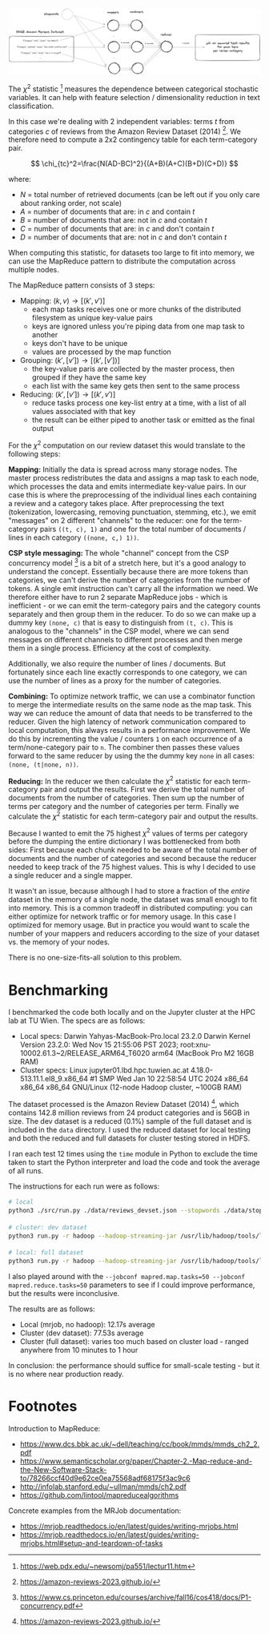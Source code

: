 ![](./assets/white.png)

The $\chi^2$ statistic [^chi] measures the dependence between categorical stochastic variables. It can help with feature selection / dimensionality reduction in text classification.

In this case we're dealing with 2 independent variables: terms $t$ from categories $c$ of reviews from the Amazon Review Dataset (2014) [^amazon]. We therefore need to compute a 2x2 contingency table for each term-category pair.

$$
\chi_{tc}^2=\frac{N(AD-BC)^2}{(A+B)(A+C)(B+D)(C+D)}
$$

where:

-   $N$ = total number of retrieved documents (can be left out if you only care about ranking order, not scale)
-   $A$ = number of documents that are: in $c$ and contain $t$
-   $B$ = number of documents that are: not in $c$ and contain $t$
-   $C$ = number of documents that are: in $c$ and don't contain $t$
-   $D$ = number of documents that are: not in $c$ and don't contain $t$

When computing this statistic, for datasets too large to fit into memory, we can use the MapReduce pattern to distribute the computation across multiple nodes.

The MapReduce pattern consists of 3 steps:

-   Mapping: $(k, v) \rightarrow [(k', v')]$
    -   each map tasks receives one or more chunks of the distributed filesystem as unique key-value pairs
    -   keys are ignored unless you're piping data from one map task to another
    -   keys don't have to be unique
    -   values are processed by the map function
-   Grouping: $(k', [v']) \rightarrow [(k', [v'])]$
    -   the key-value paris are collected by the master process, then grouped if they have the same key
    -   each list with the same key gets then sent to the same process
-   Reducing: $(k', [v']) \rightarrow [(k', v')]$
    -   reduce tasks process one key-list entry at a time, with a list of all values associated with that key
    -   the result can be either piped to another task or emitted as the final output

For the $\chi^2$ computation on our review dataset this would translate to the following steps:

**Mapping:** Initially the data is spread across many storage nodes. The master process redistributes the data and assigns a map task to each node, which processes the data and emits intermediate key-value pairs. In our case this is where the preprocessing of the individual lines each containing a review and a category takes place. After preprocessing the text (tokenization, lowercasing, removing punctuation, stemming, etc.), we emit "messages" on 2 different "channels" to the reducer: one for the term-category pairs `((t, c), 1)` and one for the total number of documents / lines in each category `((none, c,) 1))`.

**CSP style messaging:** The whole "channel" concept from the CSP concurrency model [^go] is a bit of a stretch here, but it's a good analogy to understand the concept. Essentially because there are more tokens than categories, we can't derive the number of categories from the number of tokens. A single emit instruction can't carry all the information we need. We therefore either have to run 2 separate MapReduce jobs - which is inefficient - or we can emit the term-category pairs and the category counts separately and then group them in the reducer. To do so we can make up a dummy key `(none, c)` that is easy to distinguish from `(t, c)`. This is analogous to the "channels" in the CSP model, where we can send messages on different channels to different processes and then merge them in a single process. Efficiency at the cost of complexity.

Additionally, we also require the number of lines / documents. But fortunately since each line exactly corresponds to one category, we can use the number of lines as a proxy for the number of categories. 

**Combining:** To optimize network traffic, we can use a combinator function to merge the intermediate results on the same node as the map task. This way we can reduce the amount of data that needs to be transferred to the reducer. Given the high latency of network communication compared to local computation, this always results in a performance improvement. We do this by incrementing the value / counters `1` on each occurrence of a term/none-category pair to `n`. The combiner then passes these values forward to the same reducer by using the the dummy key `none` in all cases: `(none, (t|none, n))`.

**Reducing:** In the reducer we then calculate the $\chi^2$ statistic for each term-category pair and output the results. First we derive the total number of documents from the number of categories. Then sum up the number of terms per category and the number of categories per term. Finally we calculate the $\chi^2$ statistic for each term-category pair and output the results.

Because I wanted to emit the 75 highest $\chi^2$ values of terms per category before the dumping the entire dictionary I was bottlenecked from both sides: First because each chunk needed to be aware of the total number of documents and the number of categories and second because the reducer needed to keep track of the 75 highest values. This is why I decided to use a single reducer and a single mapper.

It wasn't an issue, because although I had to store a fraction of the _entire_ dataset in the memory of a single node, the dataset was small enough to fit into memory. This is a common tradeoff in distributed computing: you can either optimize for network traffic or for memory usage. In this case I optimized for memory usage. But in practice you would want to scale the number of your mappers and reducers according to the size of your dataset vs. the memory of your nodes.

There is no one-size-fits-all solution to this problem.

# Benchmarking

I benchmarked the code both locally and on the Jupyter cluster at the HPC lab at TU Wien. The specs are as follows:

-   Local specs: Darwin Yahyas-MacBook-Pro.local 23.2.0 Darwin Kernel Version 23.2.0: Wed Nov 15 21:55:06 PST 2023; root:xnu-10002.61.3~2/RELEASE_ARM64_T6020 arm64 (MacBook Pro M2 16GB RAM)
-   Cluster specs: Linux jupyter01.lbd.hpc.tuwien.ac.at 4.18.0-513.11.1.el8_9.x86_64 #1 SMP Wed Jan 10 22:58:54 UTC 2024 x86_64 x86_64 x86_64 GNU/Linux (12-node Hadoop cluster, ~100GB RAM)

The dataset processed is the Amazon Review Dataset (2014) [^Amazon], which contains 142.8 million reviews from 24 product categories and is 56GB in size. The dev dataset is a reduced (0.1%) sample of the full dataset and is included in the `data` directory. I used the reduced dataset for local testing and both the reduced and full datasets for cluster testing stored in HDFS.

I ran each test 12 times using the `time` module in Python to exclude the time taken to start the Python interpreter and load the code and took the average of all runs.

The instructions for each run were as follows:

```bash
# local
python3 ./src/run.py ./data/reviews_devset.json --stopwords ./data/stopwords.txt > output.txt

# cluster: dev dataset
python3 run.py -r hadoop --hadoop-streaming-jar /usr/lib/hadoop/tools/lib/hadoop-streaming-3.3.5.jar hdfs:///user/dic24_shared/amazon-reviews/full/reviews_devset.json --stopwords stopwords.txt > output.txt

# local: full dataset
python3 run.py -r hadoop --hadoop-streaming-jar /usr/lib/hadoop/tools/lib/hadoop-streaming-3.3.5.jar hdfs:///user/dic24_shared/amazon-reviews/full/reviewscombined.json --stopwords stopwords.txt > output.txt
```

I also played around with the `--jobconf mapred.map.tasks=50 --jobconf mapred.reduce.tasks=50` parameters to see if I could improve performance, but the results were inconclusive.

The results are as follows:

-   Local (mrjob, no hadoop): 12.17s average
-   Cluster (dev dataset): 77.53s average
-   Cluster (full dataset): varies too much based on cluster load - ranged anywhere from 10 minutes to 1 hour

In conclusion: the performance should suffice for small-scale testing - but it is no where near production ready.

# Footnotes

Introduction to MapReduce:

-   https://www.dcs.bbk.ac.uk/~dell/teaching/cc/book/mmds/mmds_ch2_2.pdf
-   https://www.semanticscholar.org/paper/Chapter-2.-Map-reduce-and-the-New-Software-Stack-to/78266ccf40d9e62ce0ea75568adf68175f3ac9c6
-   http://infolab.stanford.edu/~ullman/mmds/ch2.pdf
-   https://github.com/lintool/mapreducealgorithms

Concrete examples from the MRJob documentation:

-   https://mrjob.readthedocs.io/en/latest/guides/writing-mrjobs.html
-   https://mrjob.readthedocs.io/en/latest/guides/writing-mrjobs.html#setup-and-teardown-of-tasks

[^chi]: https://web.pdx.edu/~newsomj/pa551/lectur11.htm
[^amazon]: https://amazon-reviews-2023.github.io/
[^go]: https://www.cs.princeton.edu/courses/archive/fall16/cos418/docs/P1-concurrency.pdf
